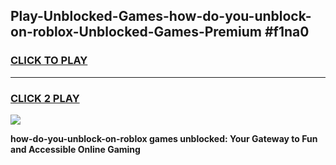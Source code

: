 
## Play-Unblocked-Games-how-do-you-unblock-on-roblox-Unblocked-Games-Premium #f1na0
<h3>
<a href="https://premium.freeplayer.one?title=how-do-you-unblock-on-roblox&ref=12M">CLICK TO PLAY</a></h3>
<hr>

<h3>
<a href="https://premium.freeplayer.one?title=how-do-you-unblock-on-roblox&ref=12M">CLICK 2 PLAY</a>
  
</h3>

<a href="https://premium.freeplayer.one?title=how-do-you-unblock-on-roblox&ref=12M"><img src="https://clearcache.store/games.png"></a>


**how-do-you-unblock-on-roblox games unblocked: Your Gateway to Fun and Accessible Online Gaming**
